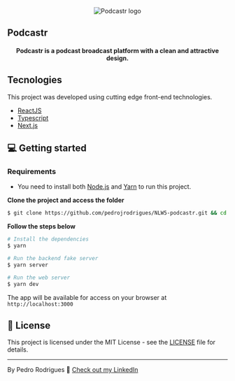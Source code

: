 <div align="center">
  <img src="/favicon.png" alt="Podcastr logo">
</div>

## Podcastr

<h4 align="center">
  Podcastr is a podcast broadcast platform with a clean and attractive design.
</h4>

## Tecnologies

This project was developed using cutting edge front-end technologies.


- [ReactJS](https://reactjs.org/)
- [Typescript](https://www.typescriptlang.org/)
- [Next.js](https://nextjs.org/)

## 💻 Getting started

### Requirements

- You need to install both [Node.js](https://nodejs.org/en/download/) and [Yarn](https://yarnpkg.com/) to run this project.

**Clone the project and access the folder**

```bash
$ git clone https://github.com/pedrojrodrigues/NLW5-podcastr.git && cd podcastrnext
```

**Follow the steps below**

```bash
# Install the dependencies
$ yarn

# Run the backend fake server
$ yarn server

# Run the web server
$ yarn dev
```

The app will be available for access on your browser at `http://localhost:3000`

## 📝 License

This project is licensed under the MIT License - see the [LICENSE](LICENSE) file for details.

---

By Pedro Rodrigues 👋 [Check out my LinkedIn](https://www.linkedin.com/in/pedro-j%C3%A2nio-rodrigues-abreu-3a3647176/)